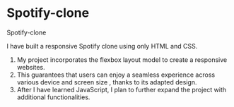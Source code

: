 # Spotify-clone
Spotify-clone 

I have built a responsive Spotify clone using only HTML and CSS.

1. My project incorporates the flexbox layout model to create a responsive websites.
2. This guarantees that users can enjoy a seamless experience across various device and screen size , thanks to its adapted design.
3. After I have learned JavaScript, I plan to further expand the project with additional functionalities.
